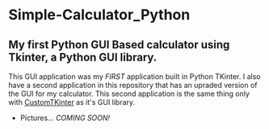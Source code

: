 # Simple-Calculator_Python
## My first Python GUI Based calculator using Tkinter, a Python GUI library.

This GUI application was my *FIRST* application built in Python TKinter. I also have a second application in this repository that has an upraded version of the GUI for my calculator. This second application is the same thing only with [CustomTKinter](https://github.com/TomSchimansky/CustomTkinter) as it's GUI library.

- Pictures... *COMING SOON!*

